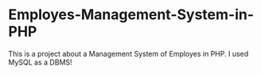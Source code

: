 # Employes-Management-System-in-PHP
This is a project about a Management System of Employes in PHP.
I used MySQL as a DBMS!
